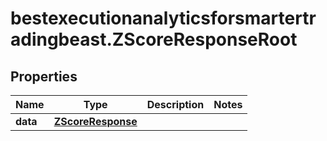 # bestexecutionanalyticsforsmartertradingbeast.ZScoreResponseRoot

## Properties

Name | Type | Description | Notes
------------ | ------------- | ------------- | -------------
**data** | [**ZScoreResponse**](ZScoreResponse.md) |  | 


